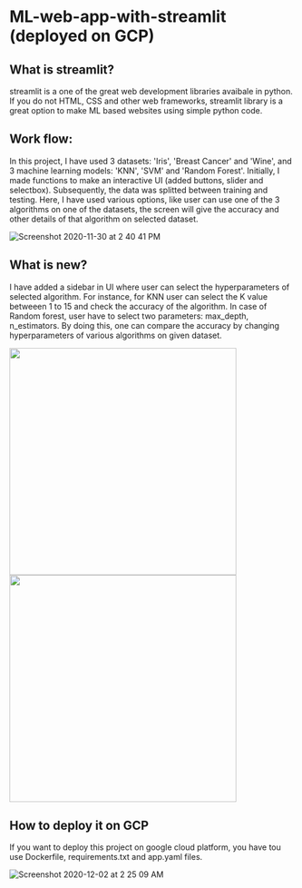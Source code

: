 # ML-web-app-with-streamlit (deployed on GCP)

## What is streamlit?
streamlit is a one of the great web development libraries avaibale in python. If you do not HTML, CSS and other web frameworks, streamlit library is a great option to make ML based websites using simple python code.  

## Work flow:
In this project, I have used 3 datasets: 'Iris', 'Breast Cancer' and 'Wine', and 3 machine learning models: 'KNN', 'SVM' and 'Random Forest'. Initially, I made functions to make an interactive UI (added buttons, slider and selectbox). Subsequently, the data was splitted between training and testing. Here, I have used various options, like user can use one of the 3 algorithms on one of the datasets, the screen will give the accuracy and other details of that algorithm on selected dataset.      

![Screenshot 2020-11-30 at 2 40 41 PM](https://user-images.githubusercontent.com/40913151/100572682-3a9ddf80-332a-11eb-92c5-9891d0bc7fbb.png)


## What is new?
I have added a sidebar in UI where user can select the hyperparameters of selected algorithm. For instance, for KNN user can select the K value betweeen 1 to 15 and check the accuracy of the algorithm. In case of Random forest, user have to select two parameters: max_depth, n_estimators. By doing this, one can compare the accuracy by changing hyperparameters of various algorithms on given dataset.


<img src="https://user-images.githubusercontent.com/40913151/100572651-1e9a3e00-332a-11eb-8965-cb0255cc02e7.png" width="400"/> <img src="https://user-images.githubusercontent.com/40913151/100572869-a718de80-332a-11eb-8e89-1db06f37b940.png" width="400"/> 

## How to deploy it on GCP
If you want to deploy this project on google cloud platform, you have tou use Dockerfile, requirements.txt and app.yaml files.

![Screenshot 2020-12-02 at 2 25 09 AM](https://user-images.githubusercontent.com/40913151/100761899-82feef80-3447-11eb-917a-caf285d57697.png)
